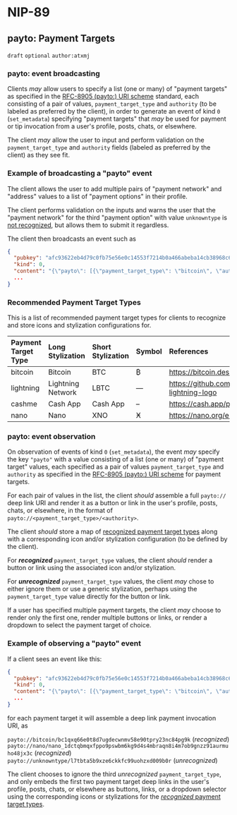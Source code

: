 # NIP-89

## payto: Payment Targets

`draft` `optional` `author:atxmj`

### payto: event broadcasting

Clients *may* allow users to specify a list (one or many) of "payment targets" as specified in the [RFC-8905 (payto:) URI scheme](https://www.rfc-editor.org/rfc/rfc8905.html) standard, each consisting of a pair of values, `payment_target_type` and `authority` (to be labeled as preferred by the client), in order to generate an event of kind `0` (`set_metadata`) specifying "payment targets" that *may* be used for payment or tip invocation from a user's profile, posts, chats, or elsewhere.

The client *may* allow the user to input and perform validation on the `payment_target_type` and `authority` fields (labeled as preferred by the client) as they see fit.

### Example of broadcasting a "payto" event

The client allows the user to add multiple pairs of "payment network" and "address" values to a list of "payment options" in their profile.

The client performs validation on the inputs and warns the user that the "payment network" for the third "payment option" with value `unknowntype` is [not recognized](#recommended-payment-target-types), but allows them to submit it regardless.

The client then broadcasts an event such as

```json
{
  "pubkey": "afc93622eb4d79c0fb75e56e0c14553f7214b0a466abeba14cb38968c6755e6a",
  "kind": 0,
  "content": "{\"payto\": [{\"payment_target_type\": \"bitcoin\", \"authority\": \"bc1qxq66e0t8d7ugdecwnmv58e90tpry23nc84pg9k\"}, {\"payment_target_type\": \"nano\", \"authority\": \"nano_1dctqbmqxfppo9pswbm6kg9d4s4mbraqn8i4m7ob9gnzz91aurmuho48jx3c\"}, {\"payment_target_type\": \"unknowntype\", \"authority\": \"l7tbta5b9xze6ckkfc99uohzxd009b0r\"}]}"
  ...
}
```

### Recommended Payment Target Types

This is a list of recommended payment target types for clients to recognize and store icons and stylization configurations for.

| Payment Target Type | Long Stylization  | Short Stylization | Symbol | References |
| :------------------ | :---------------- | :---------------- | :----- | :--------- |
| bitcoin             | Bitcoin           | BTC               | ₿      | https://bitcoin.design/ |
| lightning           | Lightning Network | LBTC              | —      | https://github.com/shocknet/bitcoin-lightning-logo |
| cashme              | Cash App          | Cash App          | –      | https://cash.app/press |
| nano                | Nano              | XNO               | Ӿ      | https://nano.org/en/currency |

### payto: event observation

On observation of events of kind `0` (`set_metadata`), the event *may* specify the key `"payto"` with a value consisting of a list (one or many) of "payment target" values, each specified as a pair of values `payment_target_type` and `authority` as specified in the [RFC-8905 (payto:) URI scheme](https://www.rfc-editor.org/rfc/rfc8905.html) for payment targets.

For each pair of values in the list, the client *should* assemble a full `payto://` deep link URI and render it as a button or link in the user's profile, posts, chats, or elsewhere, in the format of `payto://<payment_target_type>/<authority>`. 

The client *should* store a map of [recognized payment target types](#recommended-payment-target-types) along with a corresponding icon and/or stylization configuration (to be defined by the client).

For ***recognized*** `payment_target_type` values, the client *should* render a button or link using the associated icon and/or stylization. 

For ***unrecognized*** `payment_target_type` values, the client *may* chose to either ignore them or use a generic stylization, perhaps using the `payment_target_type` value directly for the button or link.

If a user has specified multiple payment targets, the client *may* choose to render only the first one, render multiple buttons or links, or render a dropdown to select the payment target of choice.

### Example of observing a "payto" event

If a client sees an event like this:

```json
{
  "pubkey": "afc93622eb4d79c0fb75e56e0c14553f7214b0a466abeba14cb38968c6755e6a",
  "kind": 0,
  "content": "{\"payto\": [{\"payment_target_type\": \"bitcoin\", \"authority\": \"bc1qxq66e0t8d7ugdecwnmv58e90tpry23nc84pg9k\"}, {\"payment_target_type\": \"nano\", \"authority\": \"nano_1dctqbmqxfppo9pswbm6kg9d4s4mbraqn8i4m7ob9gnzz91aurmuho48jx3c\"}, {\"payment_target_type\": \"unknowntype\", \"authority\": \"l7tbta5b9xze6ckkfc99uohzxd009b0r\"}]}"
  ...
}
```

for each payment target it will assemble a deep link payment invocation URI, as

`payto://bitcoin/bc1qxq66e0t8d7ugdecwnmv58e90tpry23nc84pg9k` (*recognized*)
`payto://nano/nano_1dctqbmqxfppo9pswbm6kg9d4s4mbraqn8i4m7ob9gnzz91aurmuho48jx3c` (*recognized*)
`payto://unknowntype/l7tbta5b9xze6ckkfc99uohzxd009b0r` (*unrecognized*)

The client chooses to ignore the third *unrecognized* `payment_target_type`, and only embeds the first two payment target deep links in the user's profile, posts, chats, or elsewhere as buttons, links, or a dropdown selector using the corresponding icons or stylizations for the [*recognized* payment target types](#recommended-payment-target-types).


